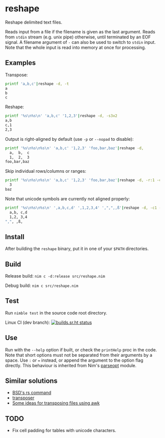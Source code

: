 # reshape

Reshape delimited text files.

Reads input from a file if the filename is given as the last argument.
Reads from `stdin` stream (e.g. unix pipe) otherwise, until terminated by an EOF signal.
A filename argument of `-` can also be used to switch to `stdin` input.
Note that the whole input is read into memory at once for processing.

## Examples

Transpose:

```sh
printf 'a,b,c'|reshape -d, -t
a
b
c
```

Reshape:

```sh
printf '%s\n%s\n' 'a,b,c' '1,2,3'|reshape -d, -s3x2
a,b
c,1
2,3
```

Output is right-aligned by default (use `-p` or `--nopad` to disable):

```sh
printf '%s\n%s\n%s\n' 'a,b,c' '1,2,3' 'foo,bar,baz'|reshape -d,
  a,  b,  c
  1,  2,  3
foo,bar,baz
```

Skip individual rows/columns or ranges:

```sh
printf '%s\n%s\n%s\n' 'a,b,c' '1,2,3' 'foo,bar,baz'|reshape -d, -r:1 -c:1-2
  3
baz
```

Note that unicode symbols are currently not aligned properly:

```sh
printf '%s\n%s\n%s\n' ',a,b,c,d' ',1,2,3,4' ',",",,ß'|reshape -d, -c1 -s3x4
  a,b, c,d
  1,2, 3,4
",", ,ß,
```

## Install

After building the `reshape` binary, put it in one of your `$PATH` directories.

## Build

Release build: `nim c -d:release src/reshape.nim`

Debug build: `nim c src/reshape.nim`

## Test

Run `nimble test` in the source code root directory.

Linux CI (dev branch): [![builds.sr.ht status](https://builds.sr.ht/~adigitoleo/reshape.svg)](https://builds.sr.ht/~adigitoleo/reshape?)

## Use

Run with the `--help` option if built, or check the `printHelp` proc in the code.
Note that short options must not be separated from their arguments by a space.
Use `:` or `=` instead, or append the argument to the option flag directly.
This behaviour is inherited from Nim's [parseopt][parseopt] module.

## Similar solutions

- [BSD's rs command](https://man.netbsd.org/rs.1)
- [transposer](https://github.com/keithhamilton/transposer)
- [Some ideas for transposing files using awk](https://stackoverflow.com/questions/1729824/an-efficient-way-to-transpose-a-file-in-bash)

## TODO

- Fix cell padding for tables with unicode characters.

[parseopt]: https://nim-lang.org/docs/parseopt.html
